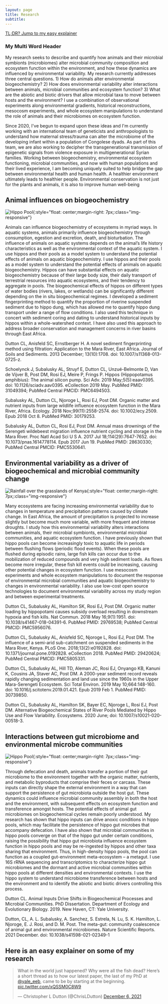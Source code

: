 ```yaml
---
layout: page
title: Research
subtitle: 
---
```


[TL;DR? Jump to my easy explainer](#Here-is-an-easy-explainer-on-some-of-my-research)

### My Multi Word Header

My research seeks to describe and quantify how animals and their microbial symbionts (microbiomes) alter microbial community composition and ecosystem function within the environment, and how these dynamics are influenced by environmental variability. My research currently addresses three central questions. 1) How do animals alter environmental biogeochemistry? 2) How does environmental variability alter interactions between animals, microbial communities and ecosystem function? 3) What are the abiotic and biotic drivers that allow microbial taxa to move between hosts and the environment? I use a combination of observational experiments along environmental gradients, historical reconstructions, mesocosm experiments, and whole ecosystem manipulations to understand the role of animals and their microbiomes on ecosystem function.

Since 2020, I've begun to expand upon these ideas and I'm currently working with an international team of geneticists and anthropologists to understand how maternal stress/trauma can alter the microbiome of the developing infant within a population of Congolese dyads. As part of this team, we are also working to decipher the transgenerational transmission of epigenetic signals from violence exposure in multigenerational Syrian families. Working between biogeochemistry, environmental ecosystem functioning, microbial communities, and now with human populations and their lived experience, I am becoming uniquely suited to help bridge the gap between environmental health and human health. A healthier environment ultimately leads to healthier people. Environmental conservation is not just for the plants and animals, it is also to improve human well-being

## Animal influences on biogeochemistry

![Hippo Pool](img/hippopool.jpg){:style="float: center;margin-right: 7px;:class="img-responsive"}

Animals can influence biogeochemistry of ecosystems in myriad ways. In aquatic systems, animals primarily influence biogeochemistry through consumption, egestion and excretion, death, and bioturbation. The influence of animals on aquatic systems depends on the animal’s life history characteristics as well as the environmental context of the aquatic system. I use hippos and their pools as a model system to understand the potential effects of animals on aquatic biogeochemistry. I use hippos and their pools as a model system to understand the potential effects of animals on aquatic biogeochemistry. Hippos can have substantial effects on aquatic biogeochemistry because of their large body size, their daily transport of terrestrial resources into aquatic ecosystems, and their tendency to aggregate in pools. The biogeochemical effects of hippos on different types of water bodies (rivers, lakes, or wetlands) can be significantly different depending on the in situ biogeochemical regimes. I developed a sediment fingerprinting method to quantify the proportion of riverine suspended sediment due to hippo dung, which has allowed me to quantify hippo dung transport under a range of flow conditions. I also used this technique in concert with sediment coring and dating to understand historical inputs by hippos within a whole-watershed context. I have also used this approach to address broader conservation and management concerns in river basins through East Africa.

Dutton CL, Anisfeld SC, Ernstberger H. A novel sediment fingerprinting method using filtration: Application to the Mara River, East Africa. Journal of Soils and Sediments. 2013 December; 13(10):1708. doi: 10.1007/s11368-013-0725-z.

Schoelynck J, Subalusky AL, Struyf E, Dutton CL, Unzué-Belmonte D, Van de Vijver B, Post DM, Rosi EJ, Meire P, Frings P. Hippos (Hippopotamus amphibius): The animal silicon pump. Sci Adv. 2019 May;5(5):eaav0395. doi: 10.1126/sciadv.aav0395. eCollection 2019 May. PubMed PMID: 31049394; PubMed Central PMCID: PMC6494503.

Subalusky AL, Dutton CL, Njoroge L, Rosi EJ, Post DM. Organic matter and nutrient inputs from large wildlife influence ecosystem function in the Mara River, Africa. Ecology. 2018 Nov;99(11):2558-2574. doi: 10.1002/ecy.2509. Epub 2018 Oct 8. PubMed PMID: 30179253.

Subalusky AL, Dutton CL, Rosi EJ, Post DM. Annual mass drownings of the Serengeti wildebeest migration influence nutrient cycling and storage in the Mara River. Proc Natl Acad Sci U S A. 2017 Jul 18;114(29):7647-7652. doi: 10.1073/pnas.1614778114. Epub 2017 Jun 19. PubMed PMID: 28630330; PubMed Central PMCID: PMC5530641.

## Environmental variability as a driver of biogeochemical and microbial community change

![Rainfall over the grasslands of Kenya](img/env.jpg){:style="float: center;margin-right: 7px;:class="img-responsive"}

Many ecosystems are facing increasing environmental variability due to changes in temperature and precipitation patterns caused by climate change. In East Africa, the amount of precipitation is projected to increase slightly but become much more variable, with more frequent and intense droughts. I study how this environmental variability alters interactions between animals, their microbial symbionts, environmental microbial communities, and aquatic ecosystem function. I have previously shown that hippo pools can become increasingly toxic to aquatic life in periods between flushing flows (periodic flood events). When these pools are flushed during episodic rains, large fish kills can occur due to the mobilization of reduced compounds and very high sediment loads. As flows become more irregular, these fish kill events could be increasing, causing other potential changes in ecosystem function. I use mesocosm experiments and whole ecosystem manipulations to document the response of environmental microbial communities and aquatic biogeochemistry to changes in environmental variability. I also use low-cost open source technologies to document environmental variability across my study region and between experimental treatments.

Dutton CL, Subalusky AL, Hamilton SK, Rosi EJ, Post DM. Organic matter loading by hippopotami causes subsidy overload resulting in downstream hypoxia and fish kills. Nat Commun. 2018 May 16;9(1):1951. doi: 10.1038/s41467-018-04391-6. PubMed PMID: 29769538; PubMed Central PMCID: PMC5956076.

Dutton CL, Subalusky AL, Anisfeld SC, Njoroge L, Rosi EJ, Post DM. The influence of a semi-arid sub-catchment on suspended sediments in the Mara River, Kenya. PLoS One. 2018;13(2):e0192828. doi: 10.1371/journal.pone.0192828. eCollection 2018. PubMed PMID: 29420624; PubMed Central PMCID: PMC5805331.

Dutton CL, Subalusky AL, Hill TD, Aleman JC, Rosi EJ, Onyango KB, Kanuni K, Cousins JA, Staver AC, Post DM. A 2000-year sediment record reveals rapidly changing sedimentation and land use since the 1960s in the Upper Mara-Serengeti Ecosystem. Sci Total Environ. 2019 May 10;664:148-160. doi: 10.1016/j.scitotenv.2019.01.421. Epub 2019 Feb 1. PubMed PMID: 30739850.

Dutton CL, Subalusky AL, Hamilton SK, Bayer EC, Njoroge L, Rosi EJ, Post DM. Alternative Biogeochemical States of River Pools Mediated by Hippo Use and Flow Variability. Ecosystems. 2020 June; doi: 10.1007/s10021-020-00518-3.


## Interactions between gut microbiome and environmental microbe communities

![Hippo Pool](img/IMG_3383.jpg){:style="float: center;margin-right: 7px;:class="img-responsive"}

Through defecation and death, animals transfer a portion of their gut microbiome to the environment together with the organic matter, nutrients, and metabolic byproducts that comprise their feces or carcass. These inputs can directly shape the external environment in a way that can support the persistence of gut microbiota outside the host gut. These dynamics could influence microbial community assembly in both the host and the environment, with subsequent effects on ecosystem function and transference amongst hosts. The potential effects of animal gut microbiomes on biogeochemical cycles remain poorly understood. My research has shown that hippo inputs can drive anoxic conditions in hippo pools, which may facilitate the persistence of hippo gut microbes that accompany defecation. I have also shown that microbial communities in hippo pools converge on that of the hippo gut under certain conditions, raising the possibility that hippo gut microbiota influence ecosystem function in hippo pools and may be re-ingested by hippos and other taxa sharing that environment. Thus, in high-density hippo pools, the pool can function as a coupled gut-environment meta-ecosystem – a metagut. I use 16S rRNA sequencing and transcriptomics to characterize hippo gut microbiomes and the dormant and active microbial communities within hippo pools at different densities and environmental contexts. I use the hippo system to understand microbiome transference between hosts and the environment and to identify the abiotic and biotic drivers controlling this process.

Dutton CL. Animal Inputs Drive Shifts in Biogeochemical Processes and Microbial Communities. PhD Dissertation. Department of Ecology and Evolutionary Biology. 2019. New Haven, CT: Yale University.

Dutton, CL, A. L. Subalusky, A. Sanchez, S. Estrela, N. Lu, S. K. Hamilton, L. Njoroge, E. J. Rosi, and D. M. Post. The meta-gut: community coalescence of animal gut and environmental microbiomes. Nature Scientific Reports. 2021 December. doi: 10.1038/s41598-021-02349-1

## Here is an easy explainer on some of my research
<p align=center>
<blockquote class="twitter-tweet"><p lang="en" dir="ltr">What in the world just happened? Why were all the fish dead? Here’s a short thread as to how our latest paper, the last of my PhD at <a href="https://twitter.com/yale_eeb?ref_src=twsrc%5Etfw">@yale_eeb</a>, came to be by starting at the beginning. <a href="https://t.co/xQSSM0C8W9">pic.twitter.com/xQSSM0C8W9</a></p>&mdash; Christopher L Dutton (@ChrisLDutton) <a href="https://twitter.com/ChrisLDutton/status/1467892263380529157?ref_src=twsrc%5Etfw">December 6, 2021</a></blockquote> <script async src="https://platform.twitter.com/widgets.js" charset="utf-8"></script>
</p>
